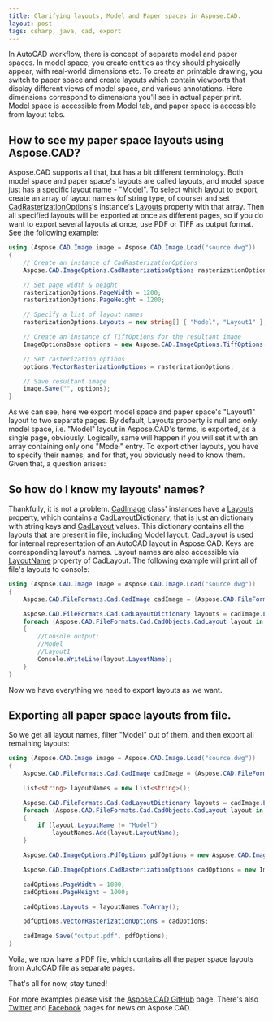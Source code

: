 ```yaml
---
title: Clarifying layouts, Model and Paper spaces in Aspose.CAD.
layout: post
tags: csharp, java, cad, export
---
```


In AutoCAD workflow, there is concept of separate model and paper spaces. In model space, you create entities as they should physically appear, with real-world dimensions etc. To create an printable drawing, you switch to paper space and create layouts which contain viewports that display different views of model space, and various annotations. Here dimensions correspond to dimensions you'll see in actual paper print. Model space is accessible from Model tab, and paper space is accessible from layout tabs. 


## How to see my paper space layouts using Aspose.CAD?

Aspose.CAD supports all that, but has a bit different terminology. Both model space and paper space's layouts are called layouts, and model space just has a specific layout name - "Model". To select which layout to export, create an array of layout names (of string type, of course) and set <a href="https://apireference.aspose.com/net/cad/aspose.cad.imageoptions/cadrasterizationoptions/">CadRasterizationOptions</a>'s instance's <a href="https://apireference.aspose.com/net/cad/aspose.cad.imageoptions/cadrasterizationoptions/properties/layouts">Layouts</a> property with that array. Then all specified layouts will be exported at once as different pages, so if you do want to export several layouts at once, use PDF or TIFF as output format. See the following example:
```csharp
using (Aspose.CAD.Image image = Aspose.CAD.Image.Load("source.dwg"))
{
    // Create an instance of CadRasterizationOptions
    Aspose.CAD.ImageOptions.CadRasterizationOptions rasterizationOptions = new Aspose.CAD.ImageOptions.CadRasterizationOptions();

    // Set page width & height
    rasterizationOptions.PageWidth = 1200;
    rasterizationOptions.PageHeight = 1200;

    // Specify a list of layout names
    rasterizationOptions.Layouts = new string[] { "Model", "Layout1" };

    // Create an instance of TiffOptions for the resultant image
    ImageOptionsBase options = new Aspose.CAD.ImageOptions.TiffOptions(Aspose.CAD.FileFormats.Tiff.Enums.TiffExpectedFormat.Default);

    // Set rasterization options
    options.VectorRasterizationOptions = rasterizationOptions;

    // Save resultant image
    image.Save("", options);                
}
```
As we can see, here we export model space and paper space's "Layout1" layout to two separate pages. By default, Layouts property is null and only model space, i.e. "Model" layout in Aspose.CAD's terms, is exported, as a single page, obviously. Logically, same will happen if you will set it with an array containing only one "Model" entry. To export other layouts, you have to specify their names, and for that, you obviously need to know them. Given that, a question arises:


## So how do I know my layouts' names?

Thankfully, it is not a problem. <a href="https://apireference.aspose.com/net/cad/aspose.cad.fileformats.cad/cadimage/">CadImage</a> class' instances have a <a href="https://apireference.aspose.com/net/cad/aspose.cad.fileformats.cad/cadimage/properties/layouts">Layouts</a> property, which contains a <a href="https://apireference.aspose.com/net/cad/aspose.cad.fileformats.cad/cadlayoutdictionary">CadLayoutDictionary</a>, that is just an dictionary with string keys and <a href="https://apireference.aspose.com/net/cad/aspose.cad.fileformats.cad.cadobjects/cadlayout">CadLayout</a> values. This dictionary contains all the layouts that are present in file, including Model layout. CadLayout is used for internal representation of an AutoCAD layout in Aspose.CAD. Keys are corresponding layout's names. Layout names are also accessible via <a href="https://apireference.aspose.com/net/cad/aspose.cad.fileformats.cad.cadobjects/cadlayout/properties/layoutname">LayoutName</a> property of CadLayout. The following example will print all of file's layouts to console:
```csharp
using (Aspose.CAD.Image image = Aspose.CAD.Image.Load("source.dwg"))
{
    Aspose.CAD.FileFormats.Cad.CadImage cadImage = (Aspose.CAD.FileFormats.Cad.CadImage)image;

    Aspose.CAD.FileFormats.Cad.CadLayoutDictionary layouts = cadImage.Layouts;
    foreach (Aspose.CAD.FileFormats.Cad.CadObjects.CadLayout layout in layouts.Values)
    {
		//Console output:
		//Model
		//Layout1
        Console.WriteLine(layout.LayoutName); 
    }
}
``` 

Now we have everything we need to export layouts as we want.


## Exporting all paper space layouts from file.

So we get all layout names, filter "Model" out of them, and then export all remaining layouts:
```csharp
using (Aspose.CAD.Image image = Aspose.CAD.Image.Load("source.dwg"))
{
    Aspose.CAD.FileFormats.Cad.CadImage cadImage = (Aspose.CAD.FileFormats.Cad.CadImage)image;

    List<string> layoutNames = new List<string>();

    Aspose.CAD.FileFormats.Cad.CadLayoutDictionary layouts = cadImage.Layouts;
    foreach (Aspose.CAD.FileFormats.Cad.CadObjects.CadLayout layout in layouts.Values)
    {
        if (layout.LayoutName != "Model")
            layoutNames.Add(layout.LayoutName);
    }

    Aspose.CAD.ImageOptions.PdfOptions pdfOptions = new Aspose.CAD.ImageOptions.PdfOptions();

    Aspose.CAD.ImageOptions.CadRasterizationOptions cadOptions = new ImageOptions.CadRasterizationOptions();

    cadOptions.PageWidth = 1000;
    cadOptions.PageHeight = 1000;

    cadOptions.Layouts = layoutNames.ToArray();

    pdfOptions.VectorRasterizationOptions = cadOptions;

    cadImage.Save("output.pdf", pdfOptions);
}
```

Voila, we now have a PDF file, which contains all the paper space layouts from AutoCAD file as separate pages.

That's all for now, stay tuned!

For more examples please visit the <a href="https://github.com/aspose-cad">Aspose.CAD GitHub</a> page. There's also <a href="https://twitter.com/Asposecad">Twitter</a> and <a href="https://www.facebook.com/AsposeCAD">Facebook</a> pages for news on Aspose.CAD.

